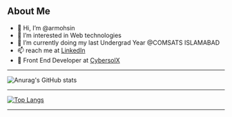 <h2>About Me</h2>
<ul>
<li> 👋 Hi, I’m @armohsin</li>
<li> 👀 I’m interested in Web technologies</li>
<li> 🌱 I’m currently doing my last Undergrad Year @COMSATS ISLAMABAD</li>
<li> 📫 reach me at <a href="https://www.linkedin.com/in/armohsin/">LinkedIn</a></li>
<li> 🚧 Front End Developer at <a href="https://cybersolx.com">CybersolX</a></li>
</ul>
<hr>


![Anurag's GitHub stats](https://github-readme-stats.vercel.app/api?username=armohsin&show_icons=true&theme=radical)
<hr>

[![Top Langs](https://github-readme-stats.vercel.app/api/top-langs/?username=armohsin)](https://github.com/anuraghazra/github-readme-stats)

<hr>


<!---
armohsin/armohsin is a ✨ special ✨ repository because its `README.md` (this file) appears on your GitHub profile.
You can click the Preview link to take a look at your changes.
--->
